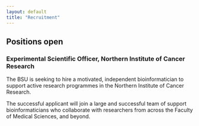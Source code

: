 ```yaml
---
layout: default
title: "Recruitment"
---
```


## Positions open

### Experimental Scientific Officer, Northern Institute of Cancer Research

The BSU is seeking to hire a motivated, independent bioinformatician to support active research programmes in the Northern Institute of Cancer Research.

The successful applicant will join a large and successful team of support bioinformaticians who collaborate with researchers from across the Faculty of Medical Sciences, and beyond. 
